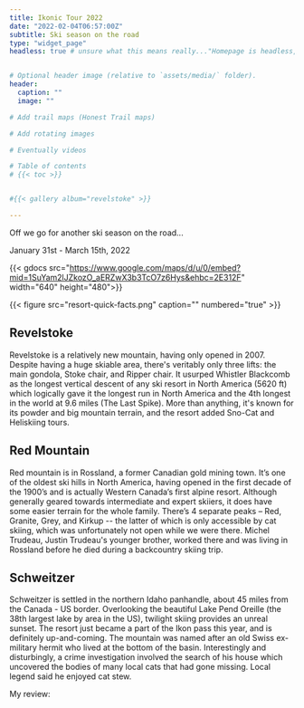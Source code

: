 ```yaml
---
title: Ikonic Tour 2022
date: "2022-02-04T06:57:00Z"
subtitle: Ski season on the road
type: "widget_page"
headless: true # unsure what this means really..."Homepage is headless, other widget pages are not."


# Optional header image (relative to `assets/media/` folder).
header:
  caption: ""
  image: ""

# Add trail maps (Honest Trail maps)

# Add rotating images 

# Eventually videos

# Table of contents 
# {{< toc >}}


#{{< gallery album="revelstoke" >}}

---
```


Off we go for another ski season on the road...

January 31st - March 15th, 2022

{{< gdocs src="https://www.google.com/maps/d/u/0/embed?mid=1SuYam2lJZkozO_aERZwX3b3TcO7z6Hys&ehbc=2E312F" width="640" height="480">}}


{{< figure src="resort-quick-facts.png" caption="" numbered="true" >}}


## Revelstoke 
Revelstoke is a relatively new mountain, having only opened in 2007. Despite having a huge skiable area, there's veritably only three lifts: the main gondola, Stoke chair, and Ripper chair. It usurped Whistler Blackcomb as the longest vertical descent of any ski resort in North America (5620 ft) which logically gave it the longest run in North America and the 4th longest in the world at 9.6 miles (The Last Spike). More than anything, it's known for its powder and big mountain terrain, and the resort added Sno-Cat and Heliskiing tours. 

## Red Mountain 
Red mountain is in Rossland, a former Canadian gold mining town. It’s one of the oldest ski hills in North America, having opened in the first decade of the 1900’s and is actually Western Canada’s first alpine resort. Although generally geared towards intermediate and expert skiiers,  it does have some easier terrain for the whole family. There’s 4 separate peaks – Red, Granite, Grey, and Kirkup -- the latter of which is only accessible by cat skiing, which was unfortunately not open while we were there. Michel Trudeau, Justin Trudeau's younger brother, worked there and was living in Rossland before he died during a backcountry skiing trip.

## Schweitzer
Schweitzer is settled in the northern Idaho panhandle, about 45 miles from the Canada - US border. Overlooking the beautiful Lake Pend Oreille (the 38th largest lake by area in the US), twilight skiing provides an unreal sunset. The resort just became a part of the Ikon pass this year, and is definitely up-and-coming. The mountain was named after an old Swiss ex-military hermit who lived at the bottom of the basin. Interestingly and disturbingly, a crime investigation involved the search of his house which uncovered the bodies of many local cats that had gone missing. Local legend said he enjoyed cat stew.

My review: 